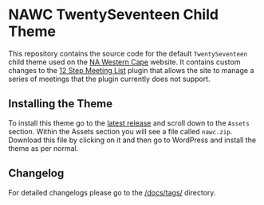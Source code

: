 # NAWC TwentySeventeen Child Theme

This repository contains the source code for the default `TwentySeventeen`
child theme used on the [NA Western Cape](https://na.org.za/wc/) website. It
contains custom changes to the
[12 Step Meeting List](https://wordpress.org/plugins/12-step-meeting-list/)
plugin that allows the site to manage a series of meetings that the plugin
currently does not support.

## Installing the Theme

To install this theme go to the [latest release][latest] and scroll
down to the `Assets` section. Within the Assets section you will see a file
called `nawc.zip`. Download this file by clicking on it and then go to
WordPress and install the theme as per normal.

## Changelog

For detailed changelogs please go to the [/docs/tags/](/docs/tags/) directory.

[latest]: https://github.com/nawc/child-theme/releases/latest
